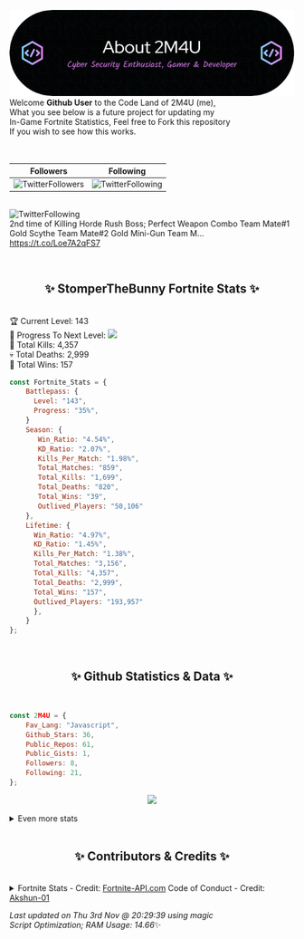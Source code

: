 
  ![Header](./src/github-banner.png)
  <br>
  Welcome **Github User** to the Code Land of 2M4U (me),<br>
  What you see below is a future project for updating my<br>
  In-Game Fortnite Statistics, Feel free to Fork this repository<br>
  If you wish to see how this works.
  <br><br>
  <br>
  
  | Followers  | Following |
  | ---------- |:---------:|
  | ![TwitterFollowers](https://img.shields.io/badge/Twitter%20Followers-79-blue)  | ![TwitterFollowing](https://img.shields.io/badge/Twitter%20Following-218-blue)  |


  <br>![TwitterFollowing](https://img.shields.io/badge/Latest%20Tweet--blue)<br>
  2nd time of Killing Horde Rush Boss;
Perfect Weapon Combo 
Team Mate#1 Gold Scythe
Team Mate#2 Gold Mini-Gun
Team M… https://t.co/Loe7A2qFS7
   
  <br><h2 align="center"> ✨ StomperTheBunny Fortnite Stats ✨</h2><br>
  🏆 Current Level: 143<br>
  🎉 Progress To Next Level: ![](https://geps.dev/progress/35)<br>
  🎯 Total Kills: 4,357<br>
  💀 Total Deaths: 2,999<br>
  👑 Total Wins: 157<br>

```js
const Fortnite_Stats = {
    Battlepass: {
      Level: "143",
      Progress: "35%",    
    }
    Season: { 
       Win_Ratio: "4.54%",
       KD_Ratio: "2.07%",
       Kills_Per_Match: "1.98%",
       Total_Matches: "859",
       Total_Kills: "1,699",
       Total_Deaths: "820",
       Total_Wins: "39",
       Outlived_Players: "50,106"
    },
    Lifetime: {
      Win_Ratio: "4.97%",
      KD_Ratio: "1.45%",
      Kills_Per_Match: "1.38%",
      Total_Matches: "3,156",
      Total_Kills: "4,357",
      Total_Deaths: "2,999",
      Total_Wins: "157",
      Outlived_Players: "193,957"
      },
    }
}; 
```


<br><h2 align="center"> ✨ Github Statistics & Data ✨</h2><br>

```js
const 2M4U = {
    Fav_Lang: "Javascript",
    Github_Stars: 36,
    Public_Repos: 61,
    Public_Gists: 1,
    Followers: 8,
    Following: 21,
}; 
```

<p align="center">
<img src="https://github-readme-streak-stats.herokuapp.com/?user=2M4U&theme=tokyonight">
</p>
<details>
  <summary>
      Even more stats
  </summary>
  <p align="center">
    <img src="https://github-profile-trophy.vercel.app/?username=2M4U&theme=dracula">
    <img src="https://github-readme-stats.vercel.app/api?username=2M4U&theme=tokyonight&count_private=true&show_icons=true&include_all_commits=true">
  </p>
</details>
<br><h2 align="center"> ✨ Contributors & Credits ✨</h2><br>
<details>
  <summary>
      Fortnite Stats - Credit: <a href="https://fortnite-api.com/?utm_source=github.com/2M4U/2M4U">Fortnite-API.com</a>
      Code of Conduct - Credit: <a href="https://github.com/Akshun-01">Akshun-01</a>
  </summary>
</details>

<!-- Last updated on Thu Nov 03 2022 20:29:39 GMT+0000 (Coordinated Universal Time) ;-;-->
<i>Last updated on  Thu 3rd Nov @ 20:29:39 using magic<br>
Script Optimization; RAM Usage: 14.66</i>✨